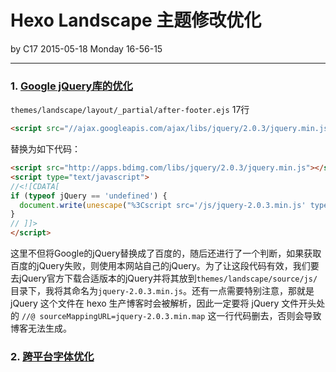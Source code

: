 # Hexo Landscape 主题修改优化 #
by C17   2015-05-18 Monday 16-56-15 

---
### 1. [Google jQuery库的优化](http://kuangqi.me/tricks/hexo-optimizations-for-mainland-china/) ###
 
`themes/landscape/layout/_partial/after-footer.ejs` 17行

```html
<script src="//ajax.googleapis.com/ajax/libs/jquery/2.0.3/jquery.min.js"></script>
```
替换为如下代码：

```html
<script src="http://apps.bdimg.com/libs/jquery/2.0.3/jquery.min.js"></script>
<script type="text/javascript">
//<![CDATA[
if (typeof jQuery == 'undefined') {
  document.write(unescape("%3Cscript src='/js/jquery-2.0.3.min.js' type='text/javascript'%3E%3C/script%3E"));
}
// ]]>
</script>
```
这里不但将Google的jQuery替换成了百度的，随后还进行了一个判断，如果获取百度的jQuery失败，则使用本网站自己的jQuery。为了让这段代码有效，我们要去jQuery官方下载合适版本的jQuery并将其放到`themes/landscape/source/js/`目录下，我将其命名为`jquery-2.0.3.min.js`。还有一点需要特别注意，那就是 jQuery 这个文件在 hexo 生产博客时会被解析，因此一定要将 jQuery 文件开头处的 `//@ sourceMappingURL=jquery-2.0.3.min.map` 这一行代码删去，否则会导致博客无法生成。

### 2. [跨平台字体优化](http://kuangqi.me/tricks/hexo-optimizations-for-mainland-china/)

